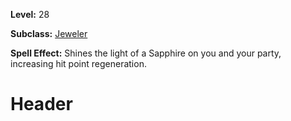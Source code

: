 <!-- TITLE: Spell: Sapphire Guard -->
<!-- SUBTITLE:  -->

**Level:** 28

**Subclass:** [Jeweler](jeweler)

**Spell Effect:** Shines the light of a Sapphire on you and your party, increasing hit point regeneration.

# Header
